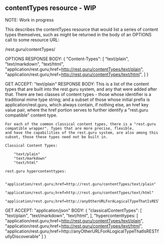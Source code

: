 contentTypes resource - WIP
---------------------------

NOTE: Work in progress

This describes the contentTypes resource that would list a series of content types themselves, such as might be returned
in the body of an OPTIONS call to some resource URL:

/rest.guru/contentTypes/

OPTIONS
RESPONSE BODY:
{
    "Content-Types": [
        "text/plain",
        "text/markdown",
        "text/html",
        "application/rest.guru;href=http://rest.guru/contentTypes/text/plain",
        "application/rest.guru;href=http://rest.guru/contentTypes/text/html",
    ]
}

GET
ACCEPT: "text/plain"
RESPONSE BODY: This is a list of the content types that are built into the rest.guru system, and any that were added after that. There
    are two classes of content types - those whose identifier is a traditional mime type string; and a subset of those
    whose initial prefix is application/rest.guru, which always contain, if nothing else, an href key value pair, where
    the href portion serves to further identify a "rest.guru compatible" content type.

    For each of the common classical content types, there is a "rest.guru compatible wrapper". Types that are more precise, flexible,
    and have the capabilities of the rest.guru system, are also among this subset, those these types need not be built in.

    Classical Content Types:

        "text/plain"
        "text/markdown"
        "text/html"

    rest.guru hypercontenttypes:

        "application/rest.guru;href=http://rest.guru/contentTypes/text/plain"
        "application/rest.guru;href=http://rest.guru/contentTypes/text/html"
        "application/rest.guru;href=http://anyOtherURLForALogicalTypeThatIsRESTfullyDiscoverable"

GET
ACCEPT: "application/json"
BODY: {
    "classicalContentTypes": [
        "text/plain",
        "text/markdown",
        "text/html",
    ],
    "hypercontenttypes: [
        "application/rest.guru;href=http://rest.guru/contentTypes/text/plain",
        "application/rest.guru;href=http://rest.guru/contentTypes/text/html",
        "application/rest.guru;href=http://anyOtherURLForALogicalTypeThatIsRESTfullyDiscoverable"
    ]
}